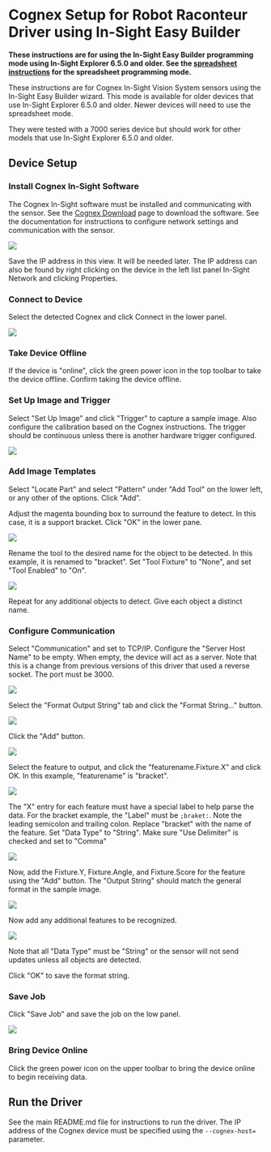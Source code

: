 # Cognex Setup for Robot Raconteur Driver using In-Sight Easy Builder

**These instructions are for using the In-Sight Easy Builder programming mode using In-Sight Explorer 6.5.0 and older. See the [spreadsheet instructions](cognex_setup_spreadsheet.md) for the spreadsheet programming mode.**

These instructions are for Cognex In-Sight Vision System sensors using the In-Sight Easy Builder wizard. This
mode is available for older devices that use In-Sight Explorer 6.5.0 and older. Newer devices will need
to use the spreadsheet mode.

They were tested with a 7000 series device but should work for other models that use In-Sight Explorer 6.5.0
and older.

## Device Setup

### Install Cognex In-Sight Software

The Cognex In-Sight software must be installed and communicating with the sensor. See the
[Cognex Download](https://support.cognex.com/en/downloads/in-sight/software-firmware) page to download the
software. See the documentation for instructions to configure network settings and communication with the sensor.

![](images/ip_lookup.png)

Save the IP address in this view. It will be needed later. The IP address can also be found by right
clicking on the device in the left list panel In-Sight Network and clicking Properties.

### Connect to Device

Select the detected Cognex and click Connect in the lower panel.

![](images/cognex_connect.png)

### Take Device Offline

If the device is "online", click the green power icon in the top toolbar to take the device offline. Confirm
taking the device offline.

### Set Up Image and Trigger

Select "Set Up Image" and click "Trigger" to capture a sample image. Also configure the calibration based on the
Cognex instructions. The trigger should be continuous unless there is another hardware trigger configured.

![](images/cognex_setup_image.png)

### Add Image Templates

Select "Locate Part" and select "Pattern" under "Add Tool" on the lower left, or any other of the options. Click "Add".

Adjust the magenta bounding box to surround the feature to detect. In this case, it is a support bracket. Click "OK" in the lower pane.

![](images/cognex_pattern.png)

Rename the tool to the desired name for the object to be detected. In this example, it is renamed to "bracket". Set "Tool Fixture" to "None", and set "Tool Enabled" to "On".

![](images/cognex_tool_name.png)

Repeat for any additional objects to detect. Give each object a distinct name.

### Configure Communication

Select "Communication" and set to TCP/IP. Configure the "Server Host Name" to be empty.
When empty, the device will act as a server. Note that this is a change from previous versions
of this driver that used a reverse socket. The port must be 3000.

![](images/cognex_communication.png)

Select the "Format Output String" tab and click the "Format String..." button.

![](images/cognex_string1.png)

Click the "Add" button.

![](images/cognex_string2.png)

Select the feature to output, and click the "featurename.Fixture.X" and click OK. In this example, "featurename" is "bracket".

![](images/cognex_string3.png)

The "X" entry for each feature must have a special label to help parse the data. For the bracket example, the "Label" must be `;braket:`. Note the leading semicolon and trailing colon. Replace "bracket" with the name of the feature. Set "Data Type" to "String". Make sure "Use Delimiter" is checked and set to "Comma"

![](images/congex_string4.png)

Now, add the Fixture.Y, Fixture.Angle, and Fixture.Score for the feature using the "Add" button. The "Output String" should match the general format in the sample image.

![](images/cognex_string5.png)

Now add any additional features to be recognized.

![](images/cognex_string6.png)

Note that all "Data Type" must be "String" or the sensor will not send updates unless all objects are detected.

Click "OK" to save the format string.

### Save Job

Click "Save Job" and save the job on the low panel.

![](images/cognex_save_job.png)

### Bring Device Online

Click the green power icon on the upper toolbar to bring the device online to begin receiving data.

## Run the Driver

See the main README.md file for instructions to run the driver. The IP address of the Cognex device
must be specified using the `--cognex-host=` parameter.
